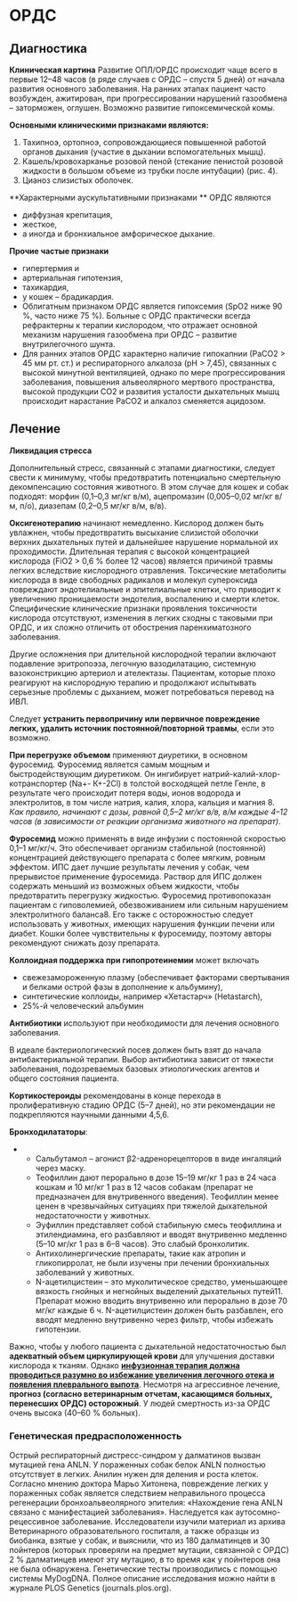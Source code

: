 # ОРДС

## Диагностика

**Клиническая картина** 
Развитие ОПЛ/ОРДС происходит чаще всего в первые 12–48 часов (в ряде случаев с ОРДС – спустя 5 дней) от начала развития основного заболевания. На ранних этапах пациент часто возбужден, ажитирован, при прогрессировании нарушений газообмена – заторможен, оглушен. Возможно развитие гипоксемической комы.

**Основными клиническими признаками являются:**

1. Тахипноэ, ортопноэ, сопровождающиеся повышенной работой органов дыхания (участие в дыхании вспомогательных мышц). 
2. Кашель/кровохарканье розовой пеной (стекание пенистой розовой жидкости в большом объеме из трубки после интубации) (рис. 4).
3. Цианоз слизистых оболочек. 

**Характерными аускультативными признаками ** ОРДС являются 

- диффузная крепитация, 
- жесткое, 
- а иногда и бронхиальное амфорическое дыхание. 

**Прочие частые признаки** 

- гипертермия и 
- артериальная гипотензия, 
- тахикардия, 
- у кошек – брадикардия.
- Облигатным признаком ОРДС является гипоксемия (SpO2 ниже 90 %, часто ниже 75 %). Больные с ОРДС практически всегда рефрактерны к терапии кислородом, что отражает основной механизм нарушения газообмена при ОРДС – развитие внутрилегочного шунта. 
- Для ранних этапов ОРДС характерно наличие гипокапнии (РаСО2 > 45 мм рт. ст.) и респираторного алкалоза (рН > 7,45), связанных с высокой минутной вентиляцией, однако по мере прогрессирования заболевания, повышения альвеолярного мертвого пространства, высокой продукции CO2 и развития усталости дыхательных мышц происходит нарастание РаСО2 и алкалоз сменяется ацидозом.

## Лечение

**Ликвидация стресса**

Дополнительный стресс, связанный с этапами диагностики, следует свести к минимуму, чтобы предотвратить потенциально смертельную декомпенсацию состояния животного. В этом случае для кошек и собак подходят: морфин (0,1–0,3 мг/кг в/м), ацепромазин (0,005–0,02 мг/кг в/м, п/о), диазепам (0,2–0,5 мг/кг в/м, в/в).

**Оксигенотерапию** начинают немедленно. Кислород должен быть увлажнен, чтобы предотвратить высыхание слизистой оболочки верхних дыхательных путей и дальнейшее нарушение нормальной их проходимости. Длительная терапия с высокой концентрацией кислорода (FiO2 > 0,6 % более 12 часов) является причиной травмы легких вследствие кислородного отравления. Токсические метаболиты кислорода в виде свободных радикалов и молекул супероксида повреждают эндотелиальные и эпителиальные клетки, что приводит к увеличению проницаемости эндотелия, воспалению и смерти клеток. Специфические клинические признаки проявления токсичности кислорода отсутствуют, изменения в легких сходны с таковыми при ОРДС, и их сложно отличить от обострения паренхиматозного заболевания.

Другие осложнения при длительной кислородной терапии включают подавление эритропоэза, легочную вазодилатацию, системную вазоконстрикцию артериол и ателектазы. Пациентам, которые плохо реагируют на кислородную терапию и продолжают испытывать серьезные проблемы с дыханием, может потребоваться перевод на ИВЛ.

Следует **устранить первопричину или первичное повреждение легких, удалить источник постоянной/повторной травмы**, если это возможно.

**При перегрузке объемом** применяют диуретики, в основном фуросемид. Фуросемид является самым мощным и быстродействующим диуретиком. Он ингибирует натрий-калий-хлор-котранспортер (Na+- К+-2Cl) в толстой восходящей петле Генле, в результате чего происходит потеря воды, ионов водорода и электролитов, в том числе натрия, калия, хлора, кальция и магния 8. *Как правило, начинают с дозы, равной 0,5–2 мг/кг в/в, в/м каждые 4–12 часов (в зависимости от реакции организма животного на препарат).*

**Фуросемид** можно применять в виде инфузии с постоянной скоростью 0,1–1 мг/кг/ч. Это обеспечивает организм стабильной (постоянной) концентрацией действующего препарата с более мягким, ровным эффектом. ИПС дает лучшие результаты лечения у собак, чем прерывистое применение фуросемида. Раствор для ИПС должен содержать меньший из возможных объем жидкости, чтобы предотвратить перегрузку жидкостью.
Фуросемид противопоказан пациентам с гиповолемией, обезвоживанием или сильным нарушением электролитного баланса8. Его также с осторожностью следует использовать у животных, имеющих нарушения функции печени или диабет. 
Кошки более чувствительны к фуросемиду, поэтому авторы рекомендуют снижать дозу препарата.

**Коллоидная поддержка при гипопротеинемии** может включать 

- свежезамороженную плазму (обеспечивает факторами свертывания и белками острой фазы в дополнение к альбумину), 
- синтетические коллоиды, например «Хетастарч» (Hetastarch), 
- 25%-й человеческий альбумин 

**Антибиотики** используют при необходимости для лечения основного заболевания.

В идеале бактериологический посев должен быть взят до начала антибактериальной терапии. Выбор антибиотика зависит от тяжести заболевания, подозреваемых базовых этиологических агентов и общего состояния пациента.

**Кортикостероиды** рекомендованы в конце перехода в пролиферативную стадию ОРДС (5–7 дней), но эти рекомендации не подкрепляются научными данными 4,5,6.

**Бронходилататоры**:

- - Сальбутамол – агонист β2-адренорецепторов в виде ингаляций через маску.
  - Теофиллин дают перорально в дозе 15–19 мг/кг 1 раз в 24 часа кошкам и 10 мг/кг 1 раз в 12 часов собакам (препарат не предназначен для внутривенного введения). Теофиллин менее ценен в чрезвычайных ситуациях при тяжелой дыхательной недостаточности у животных.
  - Эуфиллин представляет собой стабильную смесь теофиллина и этилендиамина, его разбавляют и вводят внутривенно медленно (5–10 мг/кг 1 раз в 6–8 часов). Это слабый бронхолитик.
  - Антихолинергические препараты, такие как атропин и гликопирролат, не были изучены при лечении бронхиальных заболеваний у животных. 
  - N-ацетилцистеин – это муколитическое средство, уменьшающее вязкость гнойных и негнойных выделений дыхательных путей11. Препарат можно вводить внутривенно или перорально в дозе 70 мг/кг каждые 6 ч. N-ацетилцистеин должен быть разбавлен, его вводят медленно внутривенно через фильтр, чтобы избежать гипотензии.

Важно, чтобы у любого пациента с дыхательной недостаточностью был **адекватный объем циркулирующей крови** для улучшения доставки кислорода к тканям. Однако <u>**инфузионная терапия должна проводиться разумно во избежание увеличения легочного отека и появления плеврального выпота**</u>.
Несмотря на агрессивное лечение, **прогноз (согласно ветеринарным отчетам, касающимся больных, перенесших ОРДС) осторожный**. У людей смертность из-за ОРДС очень высока (40–60 % больных).

### Генетическая предрасположенность

Острый респираторный дистресс-синдром у далматинов вызван мутацией гена ANLN. У пораженных собак белок ANLN полностью отсутствует в легких. Анилин нужен для деления и роста клеток. Согласно мнению доктора Марьо Хитонена, повреждение легких у пораженных собак является следствием неправильного процесса регенерации бронхоальвеолярного эпителия: «Нахождение гена ANLN связано с манифестацией заболевания».
Наследуется как аутосомно-рецессивное заболевание. 
Исследователи изучили материал из архива Ветеринарного образовательного госпиталя, а также образцы из биобанка, взятые у собак, и выяснили, что из 180 далматинцев и 30 пойнтеров (которых проверяли на предмет мутации, связанной с ОРДС) 2 % далматинцев имеют эту мутацию, в то время как у пойнтеров она не была обнаружена.
Генетические тесты производились с помощью системы MyDogDNA. Полное описание исследования можно найти в журнале PLOS Genetics (journals.plos.org).